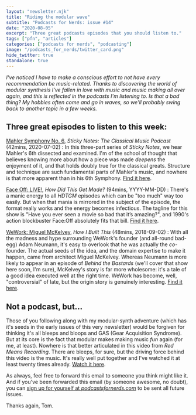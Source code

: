 ```yaml
---
layout: "newsletter.njk"
title: "Riding the modular wave"
subtitle: "Podcasts for Nerds: issue #14"
date: "2020-08-05"
excerpt: "Three great podcasts episodes that you should listen to."
tags: ["pfn", "articles"]
categories: ["podcasts for nerds", "podcasting"]
image: "/podcasts_for_nerds/twitter_card.png"
hide_twitter: true
standalone: true
---
```


*I've noticed I have to make a conscious effort to not have every recommendation be music-related. Thanks to discovering the world of modular synthesis I've fallen in love with music and music making all over again, and this is reflected in the podcasts I'm listening to. Is that a bad thing? My hobbies often come and go in waves, so we'll probably swing back to another topic in a few weeks.*

## Three great episodes to listen to this week:

[Mahler Symphony No. 6](https://podcasts.apple.com/nz/podcast/mahler-symphony-no-6-part-1/id1215386938?i=1000481753362), *Sticky Notes: The Classical Music Podcast* (42mins, 2020-07-02)
: In this three-part series of *Sticky Notes*, we hear Mahler's 6th dissected and examined. I'm of the school of thought that believes knowing more about how a piece was made *deepens* the enjoyment of it, and that holds doubly true for the classical greats. Structure and technique are such fundamental parts of Mahler's music, and nowhere is that more apparent than in his 6th Symphony. [Find it here](https://podcasts.apple.com/nz/podcast/mahler-symphony-no-6-part-1/id1215386938?i=1000481753362).

[Face Off: LIVE!](https://www.earwolf.com/episode/face-off-live/), *How Did This Get Made?* (94mins, YYYY-MM-DD)
: There's a manic energy to all *HDTGM* episodes which can be "too much" way too easily. But when that mania is mirrored in the subject of the episode, the format really works and the energy becomes infectious. The tagline for this show is "Have you ever seen a movie so bad that it’s amazing?", and 1990's action blockbuster Face:Off absolutely fits that bill. [Find it here](https://www.earwolf.com/episode/face-off-live/).

[WeWork: Miguel McKelvey](https://www.stitcher.com/podcast/national-public-radio/how-i-built-this/e/50511717), *How I Built This* (48mins, 2018-09-02)
: With all the madness and hype surrounding WeWork's founder (and all-round bad-egg) Adam Neumann, it's easy to overlook that he was actually the *co*-founder. The actual seeds of the idea, and the domain expertise to make it happen, came from architect Miguel McKelvey. Whereas Neumann is more likely to appear in an episode of *Behind the Bastards* (we'll cover that show here soon, I'm sure), McKelvey's story is far more wholesome: it's a tale of a good idea executed well at the right time. WeWork has become, well, "controversial" of late, but the origin story is genuinely interesting. [Find it here](https://www.stitcher.com/podcast/national-public-radio/how-i-built-this/e/50511717).

## Not a podcast, but...

Those of you following along with my modular-synth adventure (which has it's seeds in the early issues of this very newsletter) would be forgiven for thinking it's all bleeps and bloops and GAS (Gear Acquisition Syndrome). But at its core is the fact that modular makes making music *fun* again (for me, at least). Nowhere is that better articulated in this video from *Red Means Recording*. There are bleeps, for sure, but the driving force behind this video is the music. It's really well put together and I've watched it at least twenty times already. [Watch it here](https://www.youtube.com/watch?v=Vfd-ViehdA0&t=1138s).

As always, feel free to forward this email to someone you think might like it. And if you've been forwarded this email (by someone awesome, no doubt), you can [sign up for yourself at *podcastsfornerds.com*](https://podcastsfornerds.com/) to be sent all future issues.

Thanks again,
Tom.